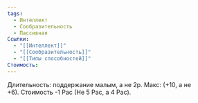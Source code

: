 ```yaml
---
tags:
  - Интеллект
  - Сообразительность
  - Пассивная
Ссылки:
  - "[[Интеллект]]"
  - "[[Сообразительность]]"
  - "[[Типы способностей]]"
Стоимость:
---
```

Длительность: поддержание малым, а не 2р. Макс: (+10, а не +6). Стоимость -1 Рас (Не 5 Рас, а 4 Рас).